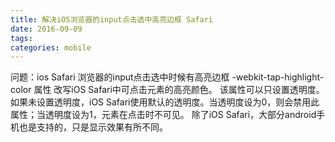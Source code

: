 ```yaml
---
title: 解决iOS浏览器的input点击选中高亮边框 Safari 
date: 2016-09-09
tags:
categories: mobile
---
```


问题：ios Safari 浏览器的input点击选中时候有高亮边框
-webkit-tap-highlight-color 属性
改写iOS Safari中可点击元素的高亮颜色。
该属性可以只设置透明度。如果未设置透明度，iOS Safari使用默认的透明度。当透明度设为0，则会禁用此属性；当透明度设为1，元素在点击时不可见。
除了iOS Safari，大部分android手机也是支持的，只是显示效果有所不同。


